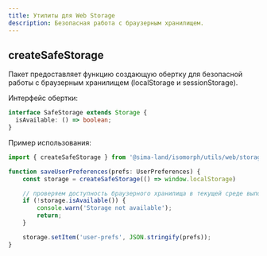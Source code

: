 ```yaml
---
title: Утилиты для Web Storage
description: Безопасная работа с браузерным хранилищем.
---
```


## createSafeStorage

Пакет предоставляет функцию создающую обертку для безопасной работы 
с браузерным хранилищем (localStorage и sessionStorage).

Интерфейс обертки:

```ts
interface SafeStorage extends Storage {
  isAvailable: () => boolean;
}
```


Пример использования:

```ts
import { createSafeStorage } from '@sima-land/isomorph/utils/web/storage';

function saveUserPreferences(prefs: UserPreferences) {
    const storage = createSafeStorage(() => window.localStorage)

    // проверяем доступность браузерного хранилища в текущей среде выполнения.
    if (!storage.isAvailable()) {
        console.warn('Storage not available');
        return;
    }

    storage.setItem('user-prefs', JSON.stringify(prefs));
}
```



